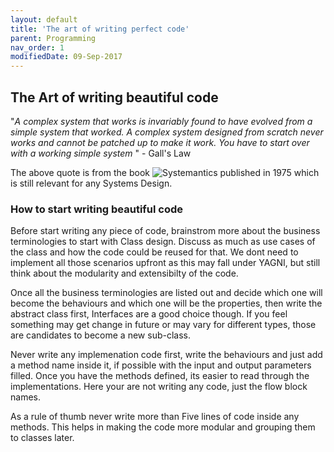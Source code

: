 ```yaml
---
layout: default
title: 'The art of writing perfect code'
parent: Programming
nav_order: 1
modifiedDate: 09-Sep-2017
---
```

## The Art of writing beautiful code

&quot;*A complex system that works is invariably found to have evolved from a simple system that worked. A complex system designed from scratch never works and cannot be patched up to make it work. You have to start over with a working simple system* &quot; - Gall's Law

The above quote is from the book ![Systemantics](https://www.amazon.in/gp/product/B00AK1BIDM/ref=as_li_tl?ie=UTF8&camp=3638&creative=24630&creativeASIN=B00AK1BIDM&linkCode=as2&tag=adyarcafe-21&linkId=c59100aa2917a653ce6d12b31f9de5ff) published in 1975 which is still relevant for any Systems Design.

### How to start writing beautiful code

Before start writing any piece of code, brainstrom more about the business terminologies to start with Class design. Discuss as much as use cases of the class and how the code could be reused for that. We dont need to implement all those scenarios upfront as this may fall under YAGNI, but still think about the modularity and extensibilty of the code.

Once all the business terminologies are listed out and decide which one will become the behaviours and which one will be the properties, then write the abstract class first, Interfaces are a good choice though.
If you feel something may get change in future or may vary for different types, those are candidates to become a new sub-class.

Never write any implemenation code first, write the behaviours and just add a method name inside it, if possible with the input and output parameters filled. Once you have the methods defined, its easier to read through the implementations. Here your are not writing any code, just the flow block names.

As a rule of thumb never write more than Five lines of code inside any methods. This helps in making the code more modular and grouping them to classes later.

